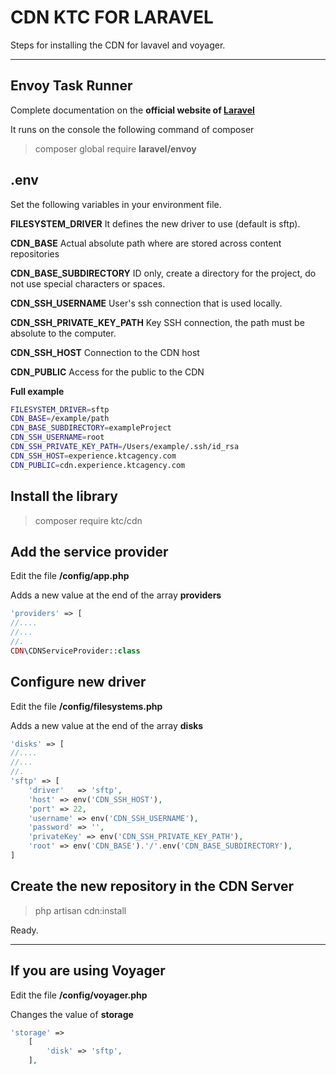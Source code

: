 CDN KTC FOR LARAVEL
===================


Steps for installing the CDN for lavavel and voyager.

----------

Envoy Task Runner
-------------
Complete documentation on the **official website of  [Laravel][001]**

 [001]: https://laravel.com/docs/5.5/envoy


It runs on the console the following command of composer
> composer global require **laravel/envoy**

.env
-------------
Set the following variables in your environment file.

**FILESYSTEM_DRIVER**
It defines the new driver to use (default is sftp).

**CDN_BASE**
Actual absolute path where are stored across content repositories

**CDN_BASE_SUBDIRECTORY**
ID only, create a directory for the project, do not use special characters or spaces.

**CDN_SSH_USERNAME**
User's ssh connection that is used locally.

**CDN_SSH_PRIVATE_KEY_PATH**
Key SSH connection, the path must be absolute to the computer.

**CDN_SSH_HOST**
Connection to the CDN host

**CDN_PUBLIC**
Access for the public to the CDN

**Full example**

```bash
FILESYSTEM_DRIVER=sftp
CDN_BASE=/example/path
CDN_BASE_SUBDIRECTORY=exampleProject
CDN_SSH_USERNAME=root
CDN_SSH_PRIVATE_KEY_PATH=/Users/example/.ssh/id_rsa
CDN_SSH_HOST=experience.ktcagency.com
CDN_PUBLIC=cdn.experience.ktcagency.com
```

Install the library 
-------------

> composer require ktc/cdn

Add the service provider
-------------

Edit the file **/config/app.php** 

Adds a new value at the end of the array **providers**

```php
'providers' => [
//....
//...
//.
CDN\CDNServiceProvider::class
```

Configure new driver
-------------

Edit the file **/config/filesystems.php** 

Adds a new value at the end of the array **disks**

```php
'disks' => [
//....
//...
//.
'sftp' => [
	'driver'   => 'sftp',
	'host' => env('CDN_SSH_HOST'),
	'port' => 22,
	'username' => env('CDN_SSH_USERNAME'),
	'password' => '',
	'privateKey' => env('CDN_SSH_PRIVATE_KEY_PATH'),
	'root' => env('CDN_BASE').'/'.env('CDN_BASE_SUBDIRECTORY'),
]
```

Create the new repository in the CDN Server
-------------

> php artisan cdn:install


Ready.

----


If you are using Voyager
-------------

Edit the file **/config/voyager.php** 

Changes the value of **storage** 

```php
'storage' => 
	[
		'disk' => 'sftp',
	],
```